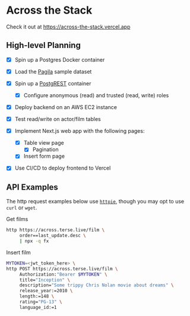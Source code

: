 # Across the Stack
Check it out at https://across-the-stack.vercel.app

## High-level Planning
- [x] Spin up a Postgres Docker container
- [x] Load the [Pagila](https://github.com/devrimgunduz/pagila) sample dataset
- [x] Spin up a [PostgREST](https://github.com/PostgREST/postgrest) container
  - [x] Configure anonymous (read) and trusted (read, write) roles
- [x] Deploy backend on an AWS EC2 instance
- [x] Test read/write on actor/film tables
- [x] Implement Next.js web app with the following pages:
  - [x] Table view page
    - [x] Pagination
  - [x] Insert form page
- [x] Use CI/CD to deploy frontend to Vercel


## API Examples
The http request examples below use [`httpie`](https://github.com/httpie/httpie), though you may opt to use `curl` or `wget`.

Get films
```bash
http https://across.terse.live/film \
     order==last_update.desc \
     | npx -q fx
```

Insert film
```bash
MYTOKEN=<jwt_token_here> \
http POST https://across.terse.live/film \
     Authorization:"Bearer $MYTOKEN" \
     title="Inception" \
     description="Some trippy Chris Nolan movie about dreams" \
     release_year:=2010 \
     length:=148 \
     rating="PG-13" \
     language_id:=1
```
